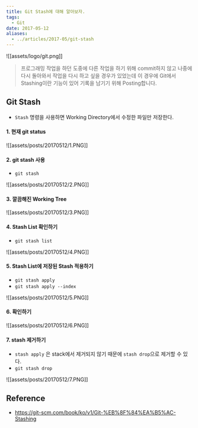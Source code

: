 ```yaml
---
title: Git Stash에 대해 알아보자.
tags:
  - Git
date: 2017-05-12
aliases: 
  - ../articles/2017-05/git-stash
---
```


![[assets/logo/git.png]]

> 프로그래밍 작업을 하던 도중에 다른 작업을 하기 위해 commit하지 않고 나중에 다시 돌아와서 작업을 다시 하고 싶을 경우가 있었는데 이 경우에 Git에서 Stashing이란 기능이 있어 기록을 남기기 위해 Posting합니다.

## Git Stash
- `Stash` 명령을 사용하면 Working Directory에서 수정한 파일만 저장한다.

#### 1. 현재 git status

![[assets/posts/20170512/1.PNG]]

#### 2. git stash 사용
- `git stash`

![[assets/posts/20170512/2.PNG]]

#### 3. 깔끔해진 Working Tree

![[assets/posts/20170512/3.PNG]]

#### 4. Stash List 확인하기
- `git stash list`

![[assets/posts/20170512/4.PNG]]

#### 5. Stash List에 저장된 Stash 적용하기
- `git stash apply`
- `git stash apply --index`

![[assets/posts/20170512/5.PNG]]

#### 6. 확인하기

![[assets/posts/20170512/6.PNG]]

#### 7. stash 제거하기
- `stash apply` 은 stack에서 제거되지 않기 때문에 `stash drop`으로 제거할 수 있다.
- `git stash drop`

![[assets/posts/20170512/7.PNG]]

## Reference
- <https://git-scm.com/book/ko/v1/Git-%EB%8F%84%EA%B5%AC-Stashing>
